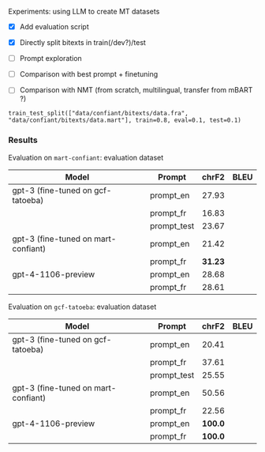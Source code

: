Experiments: using LLM to create MT datasets

- [x] Add evaluation script
- [x] Directly split bitexts in train(/dev?)/test
- [ ] Prompt exploration
- [ ] Comparison with best prompt + finetuning
- [ ] Comparison with NMT (from scratch, multilingual, transfer from mBART ?)


```
train_test_split(["data/confiant/bitexts/data.fra", "data/confiant/bitexts/data.mart"], train=0.8, eval=0.1, test=0.1)
```


### Results

Evaluation on `mart-confiant`: evaluation dataset

| Model | Prompt          | chrF2 | BLEU |
|-------|-----------------|-------|------|
|  gpt-3 (fine-tuned on gcf-tatoeba)  | prompt_en     | 27.93   |      |
|       | prompt_fr | 16.83   |      |
|       | prompt_test | 23.67  |      |
| gpt-3  (fine-tuned on mart-confiant)  | prompt_en      | 21.42  |      |
|       | prompt_fr | **31.23**  |      |
| gpt-4-1106-preview   | prompt_en     | 28.68  |      |
|       | prompt_fr | 28.61  |      |

Evaluation on `gcf-tatoeba`: evaluation dataset

| Model | Prompt          | chrF2 | BLEU |
|-------|-----------------|-------|------|
|  gpt-3 (fine-tuned on gcf-tatoeba)  | prompt_en     | 20.41   |      |
|       | prompt_fr | 37.61   |      |
|       | prompt_test | 25.55  |      |
| gpt-3  (fine-tuned on mart-confiant)  | prompt_en      | 50.56  |      |
|       | prompt_fr | 22.56  |      |
| gpt-4-1106-preview   | prompt_en     | **100.0**  |      |
|       | prompt_fr | **100.0** |      |